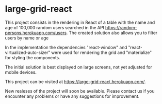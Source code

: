 # large-grid-react

This project consists in the rendering in React of a table with the name and age of 100,000 random users searched in the API https://random-persons.herokuapp.com/users. The created solution also allows you to filter users by name or age

In the implementation the dependencies "react-window" and "react-virtualized-auto-sizer" were used for rendering the grid and "materialize" for styling the components.

The initial solution is best displayed on large screens, not yet adjusted for mobile devices.

This project can be visited at https://large-grid-react.herokuapp.com/.

New realeses of the project will soon be available. Please contact us if you encounter any problems or have any suggestions for improvement.
